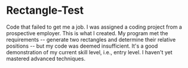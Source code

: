 # Rectangle-Test
Code that failed to get me a job.
I was assigned a coding project from a prospective employer. This is what I created. My program met the requirements -- generate two rectangles and determine their relative positions -- but my code was deemed insufficient. It's a good demonstration of my current skill level, i.e., entry level. I haven't yet mastered advanced techniques.
